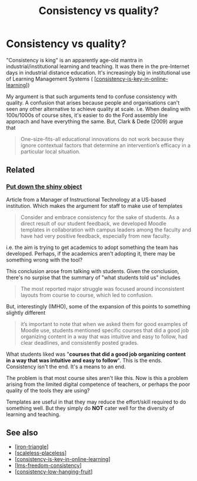 ﻿---
title: Consistency vs quality?
---
# Consistency vs quality?



"Consistency is king" is an apparently age-old mantra in industrial/institutional learning and teaching. It was there in the pre-Internet days in industrial distance education. It's increasingly big in institutional use of Learning Management Systems ( [[consistency-is-key-in-online-learning]])

My argument is that such arguments tend to confuse consistency with quality. A confusion that arises because people and organisations can't seen any other alternative to achieve quality at scale. i.e. When dealing with 100s/1000s of course sites, it's easier to do the Ford assembly line approach and have everything the same. But, Clark & Dede (2009) argue that

> One-size-fits-all educational innovations do not work because they ignore contextual factors that determine an intervention’s efficacy in a particular local situation.


## Related

### [Put down the shiny object](https://wcet.wiche.edu/frontiers/2023/02/02/put-down-the-shiny-object/)

Article from a Manager of Instructional Technology at a US-based institution. Which makes the argument for staff to make use of templates 
> Consider and embrace consistency for the sake of students. As a direct result of our student feedback, we developed Moodle templates in collaboration with campus leaders among the faculty and have had very positive feedback, especially from new faculty.

i.e. the aim is trying to get academics to adopt something the team has developed. Perhaps, if the academics aren't adopting it, there may be something wrong with the tool?

This conclusion arose from talking with students. Given the conclusion, there's no surpise that the summary of "what students told us" includes
> The most reported major struggle was focused around inconsistent layouts from course to course, which led to confusion.

But, interestingly (IMHO), some of the expansion of this points to something slightly different
> it’s important to note that when we asked them for good examples of Moodle use, students mentioned specific courses that did a good job organizing content in a way that was intuitive and easy to follow, had clear deadlines, and consistently posted grades.

What students liked was "**courses that did a good job organizing content in a way that was intuitive and easy to follow**".  This is the ends. Consistency isn't the end. It's a means to an end.

The problem is that most course sites aren't like this. Now is this a problem arising from the limited digital competence of teachers, or perhaps the poor quality of the tools they are using?

Templates are useful in that they may reduce the effort/skill required to do something well. But they simply do **NOT** cater well for the diversity of learning and teaching. 

## See also

- [[iron-triangle]]
- [[scaleless-placeless]]
- [[consistency-is-key-in-online-learning]]
- [[lms-freedom-consistency]]
- [[consistency-low-hanging-fruit]]






[//begin]: # "Autogenerated link references for markdown compatibility"
[consistency-is-key-in-online-learning]: ../Paper-Summaries/consistency-is-key-in-online-learning "Consistency is key in online learning: Evaluating student and instructor perceptions"
[iron-triangle]: iron-triangle "Iron Triangle"
[scaleless-placeless]: ../loose/scaleless-placeless "Scaleless and Placeless"
[lms-freedom-consistency]: lms-freedom-consistency "Freedom and the Learning Management System (LMS)"
[consistency-low-hanging-fruit]: ../../share/blog/2021/consistency-low-hanging-fruit "Consistency is the low-hanging fruit solution to a more complex problem"
[//end]: # "Autogenerated link references"